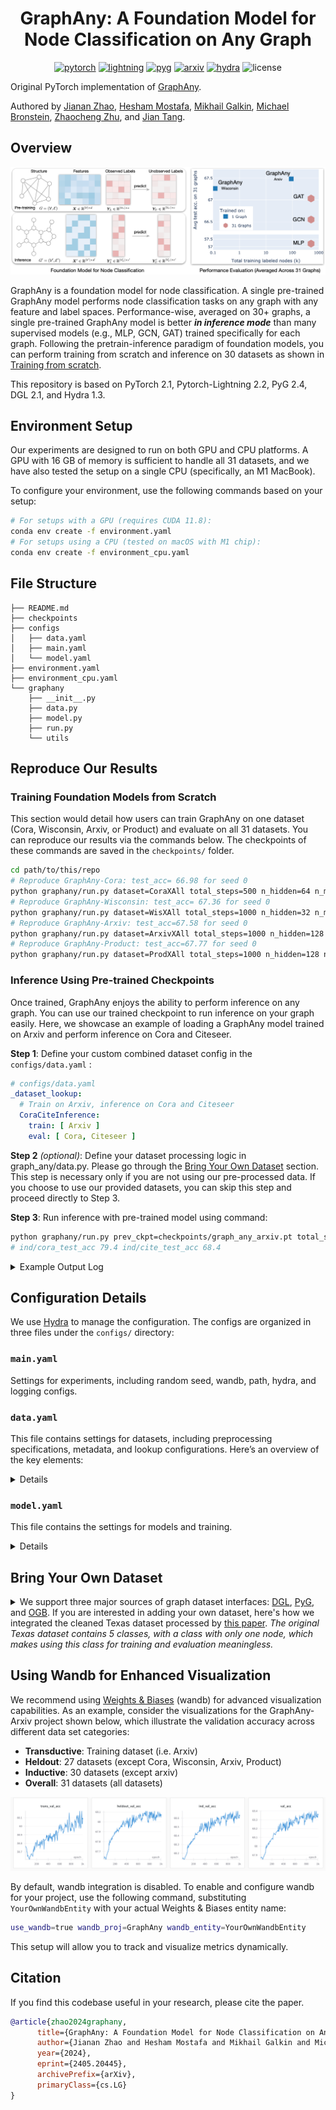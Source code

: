 <div align="center">

# GraphAny: A Foundation Model for Node Classification on Any Graph #

[![pytorch](https://img.shields.io/badge/PyTorch_2.1+-ee4c2c?logo=pytorch&logoColor=white)](https://pytorch.org/get-started/locally/)
[![lightning](https://img.shields.io/badge/-Lightning_2.2+-792ee5?logo=pytorchlightning&logoColor=white)](https://pytorchlightning.ai/)
[![pyg](https://img.shields.io/badge/PyG_2.4+-3C2179?logo=pyg&logoColor=#3C2179)](https://pytorch-geometric.readthedocs.io/en/latest/install/installation.html)
[![arxiv](http://img.shields.io/badge/arxiv-2405.20445-blue.svg)](http://arxiv.org/abs/2405.20445)
[![hydra](https://img.shields.io/badge/Config-Hydra_1.3-89b8cd)](https://hydra.cc/)
![license](https://img.shields.io/badge/License-MIT-green.svg?labelColor=gray)

</div>

Original PyTorch implementation of [GraphAny].

Authored by [Jianan Zhao], [Hesham Mostafa], [Mikhail Galkin], [Michael Bronstein],
[Zhaocheng Zhu], and [Jian Tang].

[Jianan Zhao]: https://andyjzhao.github.io/
[Hesham Mostafa]: https://www.linkedin.com/in/hesham-mostafa-79ba93237
[Zhaocheng Zhu]: https://kiddozhu.github.io
[Mikhail Galkin]: https://migalkin.github.io/
[Michael Bronstein]: https://www.cs.ox.ac.uk/people/michael.bronstein/
[Jian Tang]: https://jian-tang.com/
[GraphAny]: http://arxiv.org/abs/2405.20445

## Overview ##

![Foundation Model on Node Classification](assets/fm_on_node_classification.png)

GraphAny is a foundation model for node classification. A single pre-trained GraphAny
model performs node classification tasks on any graph with any feature and label
spaces. Performance-wise, averaged on 30+ graphs, a single pre-trained GraphAny model
is better **_in inference mode_** than many supervised models (e.g., MLP, GCN, GAT)
trained specifically for each graph. Following the pretrain-inference paradigm of
foundation models, you can perform training from scratch and inference on 30 datasets
as shown in [Training from scratch](#training-foundation-models-from-scratch-).

This repository is based on PyTorch 2.1, Pytorch-Lightning 2.2, PyG 2.4, DGL 2.1, and Hydra 1.3.

## Environment Setup ##

Our experiments are designed to run on both GPU and CPU platforms. A GPU with 16 GB
of memory is sufficient to handle all 31 datasets, and we have also tested the setup
on a single CPU (specifically, an M1 MacBook).

To configure your environment, use the following commands based on your setup:

```bash
# For setups with a GPU (requires CUDA 11.8):
conda env create -f environment.yaml
# For setups using a CPU (tested on macOS with M1 chip):
conda env create -f environment_cpu.yaml
```

## File Structure ##

```
├── README.md
├── checkpoints
├── configs
│   ├── data.yaml
│   ├── main.yaml
│   └── model.yaml
├── environment.yaml
├── environment_cpu.yaml
└── graphany
    ├── __init__.py
    ├── data.py
    ├── model.py
    ├── run.py
    └── utils
```

## Reproduce Our Results ##

### Training Foundation Models from Scratch ###

This section would detail how users can train GraphAny on one dataset (Cora,
Wisconsin, Arxiv, or Product) and evaluate on all 31 datasets. You can reproduce
our results via the commands below. The checkpoints of these commands are saved in
the `checkpoints/` folder.

```bash
cd path/to/this/repo
# Reproduce GraphAny-Cora: test_acc= 66.98 for seed 0
python graphany/run.py dataset=CoraXAll total_steps=500 n_hidden=64 n_mlp_layer=1 entropy=2 n_per_label_examples=5
# Reproduce GraphAny-Wisconsin: test_acc= 67.36 for seed 0
python graphany/run.py dataset=WisXAll total_steps=1000 n_hidden=32 n_mlp_layer=2 entropy=1 n_per_label_examples=5
# Reproduce GraphAny-Arxiv: test_acc=67.58 for seed 0
python graphany/run.py dataset=ArxivXAll total_steps=1000 n_hidden=128 n_mlp_layer=2 entropy=1 n_per_label_examples=3
# Reproduce GraphAny-Product: test_acc=67.77 for seed 0
python graphany/run.py dataset=ProdXAll total_steps=1000 n_hidden=128 n_mlp_layer=2 entropy=1 n_per_label_examples=3
```

### Inference Using Pre-trained Checkpoints ###

Once trained, GraphAny enjoys the ability to perform inference on any graph. You
can use our trained checkpoint to run inference on your graph easily. Here, we
showcase an example of loading a GraphAny model trained on Arxiv and perform
inference on Cora and Citeseer.

**Step 1**: Define your custom combined dataset config in the `configs/data.yaml` :

```yaml
# configs/data.yaml
_dataset_lookup:
  # Train on Arxiv, inference on Cora and Citeseer
  CoraCiteInference:
    train: [ Arxiv ]
    eval: [ Cora, Citeseer ]
```

**Step 2** _(optional)_: Define your dataset processing logic in graph_any/data.py. Please go through the [Bring Your Own Dataset](#bring-your-own-dataset-) section.
This step is necessary only if you are not using our pre-processed data. If you
choose to use our provided datasets, you can skip this step and proceed directly to
Step 3.

**Step 3**: Run inference with pre-trained model using command:

```bash
python graphany/run.py prev_ckpt=checkpoints/graph_any_arxiv.pt total_steps=0 dataset=CoraCiteInference
# ind/cora_test_acc 79.4 ind/cite_test_acc 68.4
```


<details>
<summary>Example Output Log</summary>
<pre><code># Training Logs
CRITICAL {
'ind/cora_val_acc': 75.4,             
'ind/cite_val_acc': 70.4,             
'val_acc': 72.9,                      
'trans_val_acc': nan,  # Not applicable as Arxiv is not included in the evaluation set             
'ind_val_acc': 72.9,                  
'heldout_val_acc': 70.4,              
'ind/cora_test_acc': 79.4,            
'ind/cite_test_acc': 68.4,            
'test_acc': 73.9,                     
'trans_test_acc': nan,                
'ind_test_acc': 73.9,                 
'heldout_test_acc': 68.4              
}    
INFO Finished main at 06-01 05:07:49, running time = 2.52s.
</code></pre>

Note: The `trans_test_acc` field is not applicable since Arxiv is not specified in
the evaluation datasets. Additionally, the heldout accuracies are calculated by
excluding datasets specified as transductive in `configs/data.yaml` (default
settings: `_trans_datasets: [Arxiv, Product, Cora, Wisconsin]`). To utilize the heldout
metrics correctly, please adjust these transductive datasets in your configuration
to reflect your specific dataset inductive split settings.
</details>

## Configuration Details ##
We use [Hydra](https://hydra.cc/docs/intro/) to manage the configuration. The
configs are organized in three files under the `configs/` directory:

### `main.yaml` ###
Settings for experiments, including random seed, wandb, path,
hydra, and logging configs. 
 
### `data.yaml` ###
This file contains settings for datasets, including preprocessing specifications,
metadata, and lookup configurations. Here’s an overview of the key elements:

<details>

#### Dataset Preprocessing Options ####
- `preprocess_device: gpu` — Specifies the device for computing propagated features $\boldsymbol{F}$. Set to cpu if your GPU memory is below 32GB.
- `add_self_loop: false` — Specifies whether to add self-loops to the nodes in the
  graph.
- `to_bidirected: true` — If set to true, edges are made bidirectional.
- `n_hops: 2` — Defines the maximum number of hops of message passing. In our
  experiments, besides Linear, we use LinearSGC1, LinearSGC1, LinearHGC1,
  LinearHGC2, which predicts information within 2 hops of message passing.

#### Train and Evaluation Dataset Lookup ####
- The datasets for training and evaluation are dynamically selected based on the
  command-line arguments by looking up from the `_dataset_lookup` configuration
- Example: Using `dataset=CoraXAll` sets `train_datasets` to `[Cora]` and
  `eval_datasets` to all datasets (31 in total).

```yaml
train_datasets: ${oc.select:_dataset_lookup.${dataset}.train,${dataset}}
eval_datasets: ${oc.select:_dataset_lookup.${dataset}.eval,${dataset}}
_dataset_lookup:
- CoraXAll:
  - train: [Cora]
  - eval: ${_all_datasets}
```

Please define your own dataset combinations in `_dataset_lookup` if desired. 

#### Detailed Dataset Configurations ####
The dataset meta-data stores the meta information including the interfaces [DGL],
[PyG], [OGB], [Heterophilous] and their aliases (e.g. `Planetoid.Cora`) to load the
dataset.  The statistics are provided in the comment with a format of 'n_nodes,
n_edges, n_feat_dim, n_labels'. For example:

[DGL]: https://docs.dgl.ai/en/2.0.x/api/python/dgl.data.html#node-prediction-datasets
[PyG]: https://pytorch-geometric.readthedocs.io/en/latest/modules/datasets.html
[OGB]: https://ogb.stanford.edu/docs/nodeprop/
[Heterophilous]: https://arxiv.org/abs/2302.11640

```yaml
_ds_meta_data:
  Arxiv: ogb, ogbn-arxiv # 168,343 1,166,243 100 40
  Cora: pyg, Planetoid.Cora # 2,708 10,556 1,433 7
```
</details>

### `model.yaml` ###
This file contains the settings for models and training.

<details>

GraphAny leverages **_interactions between predictions_** as input features for an
MLP to calculate inductive attention scores. These inputs are termed "**_feature
channels_**" and are defined in the configuration file as `feat_chn`. Subsequently,
the outputs from LinearGNNs, referred to as "**_prediction channels_**", are
combined using inductive attention scores and are defined as `pred_chn` in the
configuration file. The default settings are:

```yaml
feat_chn: X+L1+L2+H1+H2 # X=Linear, L1=LinearSGC1, L2=LinearSGC2, H1=LinearHGC1, H2=LinearHGC2
pred_chn: X+L1+L2 # H1 and H2 channels are masked to enhance convergence speed.
```

It is important to note that the feature channels and prediction channels do not
need to be identical. Empirical observations indicate that masking LinearHGC1 and
LinearHGC2 leads to faster convergence and marginally improved results (results in
Table 2, Figure 1, and Figure 5). Furthermore, for the attention visualizations in
Figure 6, all five channels (`pred_chn=X+L1+L2+H1+H2`) are employed. This
demonstrates GraphAny's capability to learn inductive attention that effectively
identifies critical channels for unseen graphs.

Other model parameters and default values:
```yaml
# The entropy to normalize the distance features (conditional gaussian distribution). The standard deviation of conditional gaussian distribution is dynamically determined via binary search, default to 1
entropy: 1
attn_temp: 5 # The temperature for attention normalization
n_hidden: 128 # The hidden dimension of MLP
n_mlp_layer: 2
```
</details>


## Bring Your Own Dataset ##

<details>
<summary>
We support three major sources of graph dataset interfaces:
<a href="https://docs.dgl.ai/en/2.0.x/api/python/dgl.data.html#node-prediction-datasets">DGL</a>,
<a href="https://pytorch-geometric.readthedocs.io/en/latest/modules/datasets.html">PyG</a>, and
<a href="https://ogb.stanford.edu/docs/nodeprop/">OGB</a>.
If you are interested in adding your own dataset, here's how we integrated the cleaned
Texas dataset processed by <a href="https://arxiv.org/abs/2302.11640">this paper</a>.
<i>The original Texas dataset contains 5 classes, with a class with only one node,
which makes using this class for training and evaluation meaningless.</i>
</summary>

In the example below, we demonstrate how to add a dataset called "Texas" with 4
classes from a new data source termed `heterophilous`.

**Step 1**: Update `configs/data.yaml`:

First, define your dataset's metadata.

```yaml
# configs/data.yaml
_ds_meta_data: # key: dataset name, value: data_source, alias
  Texas: heterophilous, texas_4_classes 
```

The `data_source` is set as 'heterophilous', which is handled differently from other
sources ('pyg', 'dgl', 'ogb').

Additionally, update the `_dataset_lookup` with a new setting:

```yaml
# configs/data.yaml
_dataset_lookup:
  Debug:
    train: [ Wisconsin ]
    eval: [ Texas ]
```

**Step 2**: Implement the dataset interface:

Implement `load_heterophilous_dataset` in `data.py` to download and process the dataset.

```python
import numpy as np
import torch
from graphany.data import download_url
import dgl

def load_heterophilous_dataset(url, raw_dir):
    # Converts Heterophilous dataset to DGL Graph format
    download_path = download_url(url, raw_dir)
    data = np.load(download_path)
    node_features = torch.tensor(data['node_features'])
    labels = torch.tensor(data['node_labels'])
    edges = torch.tensor(data['edges'])

    graph = dgl.graph((edges[:, 0], edges[:, 1]),
                      num_nodes=len(node_features), idtype=torch.int32)
    num_classes = len(labels.unique())
    train_mask, val_mask, test_mask = torch.tensor(data['train_mask']), torch.tensor(data['val_mask']), torch.tensor(
        data['test_mask'])

    return graph, labels, num_classes, node_features, train_mask, val_mask, test_mask
```

**Step 3**: Update `GraphDataset` class in `data.py`:

Modify the initialization and dataset loading functions:

```python
# In GraphDataset.__init__():
if self.data_source in ['dgl', 'pyg', 'ogb']:
    pass # Code for other data sources omitted for brevity
elif self.data_source == 'heterophilous':
    target = '.data.load_heterophilous_dataset'
    url = f'https://example.com/data/{ds_alias}.npz'
    ds_init_args = {
        "_target_": target, 'raw_dir': f'{cfg.dirs.data_storage}{self.data_source}/', 'url': url
    }
else:
    raise NotImplementedError(f'Unsupported data source: {self.data_source}')

# In GraphDataset.load_dataset():
from hydra.utils import instantiate
def load_dataset(self, data_init_args):
    dataset = instantiate(data_init_args)
    if self.data_source in ['dgl', 'pyg', 'ogb']:
        pass # Code for other data sources omitted for brevity
    elif self.data_source == 'heterophilous':
        g, label, num_class, feat, train_mask, val_mask, test_mask = dataset
    # Rest of the code omitted for brevity
```

You can now run the code using the following commands:

```bash
# Training from scratch
python graphany/run.py dataset=Debug total_steps=500
# Inference using existing checkpoint
python graphany/run.py prev_ckpt=checkpoints/graph_any_wisconsin.pt dataset=Debug total_steps=0
```
</details>

## Using Wandb for Enhanced Visualization ##

We recommend using [Weights & Biases](https://wandb.ai/) (wandb) for advanced
visualization capabilities. As an example, consider the visualizations for the
GraphAny-Arxiv project shown below, which illustrate the validation accuracy across
different data set categories:
- **Transductive**: Training dataset (i.e. Arxiv)
- **Heldout**: 27 datasets (except Cora, Wisconsin, Arxiv, Product)
- **Inductive**: 30 datasets (except arxiv)
- **Overall**: 31 datasets (all datasets)

![wandb_training_curve](assets/wandb_training_curve.png)

By default, wandb integration is disabled. To enable and configure wandb for your
project, use the following command, substituting `YourOwnWandbEntity` with your
actual Weights & Biases entity name:

```bash
use_wandb=true wandb_proj=GraphAny wandb_entity=YourOwnWandbEntity
```

This setup will allow you to track and visualize metrics dynamically.

## Citation ##
If you find this codebase useful in your research, please cite the paper.

```bibtex
@article{zhao2024graphany,
      title={GraphAny: A Foundation Model for Node Classification on Any Graph}, 
      author={Jianan Zhao and Hesham Mostafa and Mikhail Galkin and Michael Bronstein and Zhaocheng Zhu and Jian Tang},
      year={2024},
      eprint={2405.20445},
      archivePrefix={arXiv},
      primaryClass={cs.LG}
}
```